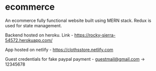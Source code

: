 # ecommerce
An ecommerce fully functional website built using MERN stack. Redux is used for state management.


Backend hosted on heroku. Link - https://rocky-sierra-54572.herokuapp.com/


App hosted on netlify - https://clothsstore.netlify.com


Guest credentials for fake paypal payment - guestmail@gmail.com -> 12345678 
